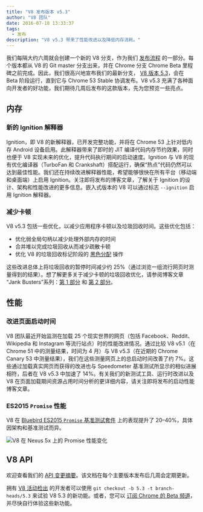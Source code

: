 ```yaml
---
title: "V8 发布版本 v5.3"
author: "V8 团队"
date: 2016-07-18 13:33:37
tags:
  - 发布
description: "V8 v5.3 带来了性能改进以及降低内存消耗。"
---
```

我们每隔大约六周就会创建一个新的 V8 分支，作为我们 [发布流程](/docs/release-process) 的一部分。每个版本都从 V8 的 Git master 分支出来，并在 Chrome 分支 Chrome Beta 里程碑之前完成。因此，我们很高兴地宣布我们的最新分支， [V8 版本 5.3](https://chromium.googlesource.com/v8/v8.git/+log/branch-heads/5.3)，会在 Beta 阶段运行，直到它与 Chrome 53 Stable 协调发布。V8 v5.3 充满了各种面向开发者的好功能，我们期待几周后发布的这款版本，先为您预览一些亮点。

<!--truncate-->
## 内存

### 新的 Ignition 解释器

Ignition，即 V8 的新解释器，已开发完整功能，并将在 Chrome 53 上针对低内存 Android 设备启用。此解释器带来了即时的 JIT 编译代码内存节约效果，同时也便于 V8 实现未来的优化，提升代码执行期间的启动速度。Ignition 与 V8 的现有优化编译器（TurboFan 和 Crankshaft）搭配运行，确保“热点”代码仍然可以达到最佳性能。我们还在持续改进解释器性能，希望能够很快在所有平台（移动端和桌面端）上启用 Ignition。关注即将发布的博客文章，了解关于 Ignition 的设计、架构和性能改进的更多信息。嵌入式版本的 V8 可以通过标志 `--ignition` 启用 Ignition 解释器。

### 减少卡顿

V8 v5.3 包括一些优化，以减少应用程序卡顿以及垃圾回收时间。这些优化包括：

- 优化弱全局句柄以减少处理外部内存的时间
- 合并堆以完成垃圾回收从而减少疏散卡顿
- 优化 V8 的垃圾回收标记阶段的 [黑色分配](/blog/orinoco) 操作

这些改进总体上将垃圾回收的暂停时间减少约 25%（通过浏览一组流行网页时测量得到的结果）。想了解更多关于减少卡顿的垃圾回收优化，请参阅博客文章 “Jank Busters”系列：[第 1 部分](/blog/jank-busters) 和 [第 2 部分](/blog/orinoco)。

## 性能

### 改进页面启动时间

V8 团队最近开始监测在加载 25 个现实世界的网页（包括 Facebook、Reddit、Wikipedia 和 Instagram 等流行站点）时的性能改进情况。通过比较 V8 v5.1（在 Chrome 51 中的测量结果，时间为 4 月）与 V8 v5.3（在近期的 Chrome Canary 53 中测量结果），我们在这些测量网页上的总启动时间改善了约 7%。这些通过加载真实网页而获得的改进也与 Speedometer 基准测试所显示的相似进展相符，后者在 V8 v5.3 中加速了 14%。有关我们的新测试工具、运行时改进以及 V8 在页面加载期间资源占用时间分析的更详细内容，请关注即将发布的启动性能博客文章。

### ES2015 `Promise` 性能

V8 在 [Bluebird ES2015 `Promise` 基准测试套件](https://github.com/petkaantonov/bluebird/tree/master/benchmark) 上的表现提升了 20–40%，具体因架构和基准测试而异。

![V8 在 Nexus 5x 上的 Promise 性能变化](/_img/v8-release-53/promise.png)

## V8 API

欢迎查看我们的 [API 变更摘要](https://docs.google.com/document/d/1g8JFi8T_oAE_7uAri7Njtig7fKaPDfotU6huOa1alds/edit)。该文档在每个主要版本发布后几周会定期更新。

拥有 [V8 活动检出](https://v8.dev/docs/source-code#using-git) 的开发者可以使用 `git checkout -b 5.3 -t branch-heads/5.3` 来试验 V8 5.3 的新功能。或者，您可以 [订阅 Chrome 的 Beta 频道](https://www.google.com/chrome/browser/beta.html)，并尽快自行体验这些新功能。

